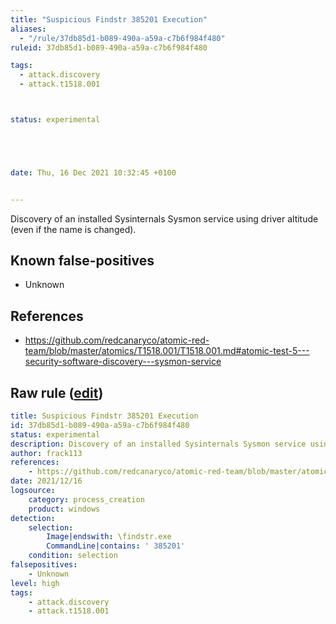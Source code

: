 ```yaml
---
title: "Suspicious Findstr 385201 Execution"
aliases:
  - "/rule/37db85d1-b089-490a-a59a-c7b6f984f480"
ruleid: 37db85d1-b089-490a-a59a-c7b6f984f480

tags:
  - attack.discovery
  - attack.t1518.001



status: experimental





date: Thu, 16 Dec 2021 10:32:45 +0100


---
```


Discovery of an installed Sysinternals Sysmon service using driver altitude (even if the name is changed).

<!--more-->


## Known false-positives

* Unknown



## References

* https://github.com/redcanaryco/atomic-red-team/blob/master/atomics/T1518.001/T1518.001.md#atomic-test-5---security-software-discovery---sysmon-service


## Raw rule ([edit](https://github.com/SigmaHQ/sigma/edit/master/rules/windows/process_creation/proc_creation_win_susp_findstr_385201.yml))
```yaml
title: Suspicious Findstr 385201 Execution
id: 37db85d1-b089-490a-a59a-c7b6f984f480
status: experimental
description: Discovery of an installed Sysinternals Sysmon service using driver altitude (even if the name is changed).
author: frack113
references:
    - https://github.com/redcanaryco/atomic-red-team/blob/master/atomics/T1518.001/T1518.001.md#atomic-test-5---security-software-discovery---sysmon-service
date: 2021/12/16
logsource:
    category: process_creation
    product: windows
detection:
    selection:
        Image|endswith: \findstr.exe
        CommandLine|contains: ' 385201'
    condition: selection
falsepositives:
    - Unknown
level: high
tags:
    - attack.discovery
    - attack.t1518.001
```
